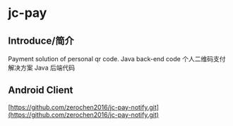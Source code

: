 # jc-pay
## Introduce/简介
Payment solution of personal qr code.
Java back-end code
个人二维码支付解决方案
Java 后端代码

## Android Client
[https://github.com/zerochen2016/jc-pay-notify.git](https://github.com/zerochen2016/jc-pay-notify.git)
